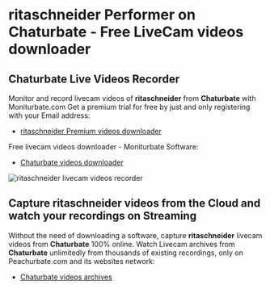 # ritaschneider Performer on Chaturbate - Free LiveCam videos downloader

## Chaturbate Live Videos Recorder

Monitor and record livecam videos of **ritaschneider** from **Chaturbate** with Moniturbate.com
Get a premium trial for free by just and only registering with your Email address:
* [ritaschneider Premium videos downloader](https://moniturbate.com/request-demo-licence-key.html)

Free livecam videos downloader - Moniturbate Software:
* [Chaturbate videos downloader](https://moniturbate.com/moniturbate-download-software.html)

![ritaschneider livecam videos recorder](https://peachurnet.com/templates/moniturbate-software.png)


## Capture ritaschneider videos from the Cloud and watch your recordings on Streaming

Without the need of downloading a software, capture **ritaschneider** livecam videos from **Chaturbate** 100% online.
Watch Livecam archives from **Chaturbate** unlimitedly from thousands of existing recordings, only on Peachurbate.com and its websites network:
* [Chaturbate videos archives](https://peachurnet.com/)